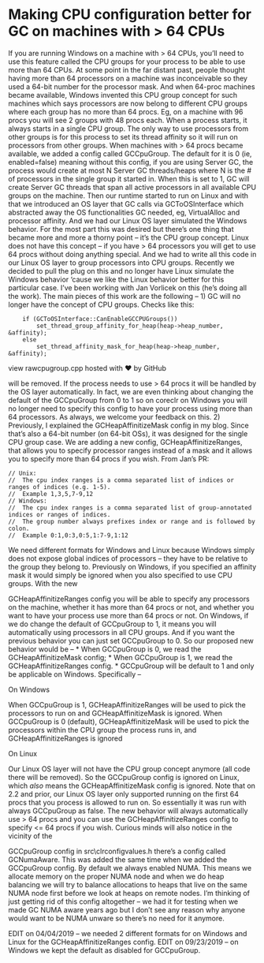 <h1>Making CPU configuration better for GC on machines with > 64 CPUs</h1>

If you are running Windows on a machine with > 64 CPUs, you’ll need to use this feature called the CPU groups for your process to be able to use more than 64 CPUs. At some point in the far distant past, people thought having more than 64 processors on a machine was inconceivable so they used a 64-bit number for the processor mask. And when 64-proc machines became available, Windows invented this CPU group concept for such machines which says processors are now belong to different CPU groups where each group has no more than 64 procs. Eg, on a machine with 96 procs you will see 2 groups with 48 procs each. When a process starts, it always starts in a single CPU group. The only way to use processors from other groups is for this process to set its thread affinity so it will run on processors from other groups. When machines with > 64 procs became available, we added a config called GCCpuGroup. The default for it is 0 (ie, enabled=false) meaning without this config, if you are using Server GC, the process would create at most N Server GC threads/heaps where N is the # of processors in the single group it started in. When this is set to 1, GC will create Server GC threads that span all active processors in all available CPU groups on the machine. Then our runtime started to run on Linux and with that we introduced an OS layer that GC calls via GCToOSInterface which abstracted away the OS functionalities GC needed, eg, VirtualAlloc and processor affinity. And we had our Linux OS layer simulated the Windows behavior. For the most part this was desired but there’s one thing that became more and more a thorny point – it’s the CPU group concept. Linux does not have this concept – if you have > 64 processors you will get to use 64 procs without doing anything special. And we had to write all this code in our Linux OS layer to group processors into CPU groups. Recently we decided to pull the plug on this and no longer have Linux simulate the Windows behavior ‘cause we like the Linux behavior better for this particular case. I’ve been working with Jan Vorlicek on this (he’s doing all the work). The main pieces of this work are the following – 1) GC will no longer have the concept of CPU groups. Checks like this:

        if (GCToOSInterface::CanEnableGCCPUGroups())
            set_thread_group_affinity_for_heap(heap->heap_number, &affinity);
        else
            set_thread_affinity_mask_for_heap(heap->heap_number, &affinity);

view rawcpugroup.cpp hosted with ❤ by GitHub

will be removed. If the process needs to use > 64 procs it will be handled by the OS layer automatically. In fact, we are even thinking about changing the default of the GCCpuGroup from 0 to 1 so on coreclr on Windows you will no longer need to specify this config to have your process using more than 64 processors. As always, we welcome your feedback on this. 2) Previously, I explained the GCHeapAffinitizeMask config in my blog. Since that’s also a 64-bit number (on 64-bit OSs), it was designed for the single CPU group case. We are adding a new config, GCHeapAffinitizeRanges, that allows you to specify processor ranges instead of a mask and it allows you to specify more than 64 procs if you wish. From Jan’s PR:
```
// Unix:
//  The cpu index ranges is a comma separated list of indices or ranges of indices (e.g. 1-5).
//  Example 1,3,5,7-9,12
// Windows:
//  The cpu index ranges is a comma separated list of group-annotated indices or ranges of indices.
//  The group number always prefixes index or range and is followed by colon.
//  Example 0:1,0:3,0:5,1:7-9,1:12
```
We need different formats for Windows and Linux because Windows simply does not expose global indices of processors – they have to be relative to the group they belong to. Previously on Windows, if you specified an affinity mask it would simply be ignored when you also specified to use CPU groups. With the new

GCHeapAffinitizeRanges config you will be able to specify any processors on the machine, whether it has more than 64 procs or not, and whether you want to have your process use more than 64 procs or not. On Windows, if we do change the default of GCCpuGroup to 1, it means you will automatically using processors in all CPU groups. And if you want the previous behavior you can just set GCCpuGroup to 0. So our proposed new behavior would be – * When GCCpuGroup is 0, we read the GCHeapAffinitizeMask config; * When GCCpuGroup is 1, we read the GCHeapAffinitizeRanges config. * GCCpuGroup will be default to 1 and only be applicable on Windows. Specifically –

On Windows

When GCCpuGroup is 1, GCHeapAffinitizeRanges will be used to pick the processors to run on and GCHeapAffinitizeMask is ignored.
When GCCpuGroup is 0 (default), GCHeapAffinitizeMask will be used to pick the processors within the CPU group the process runs in, and GCHeapAffinitizeRanges is ignored

On Linux

Our Linux OS layer will not have the CPU group concept anymore (all code there will be removed). So the GCCpuGroup config is ignored on Linux, which *also* means the GCHeapAffinitizeMask config is ignored. Note that on 2.2 and prior, our Linux OS layer only supported running on the first 64 procs that you process is allowed to run on. So essentially it was run with always GCCpuGroup as false. The new behavior will always automatically use > 64 procs and you can use the GCHeapAffinitizeRanges config to specify <= 64 procs if you wish.
Curious minds will also notice in the vicinity of the

GCCpuGroup config in src\clrconfigvalues.h there’s a config called GCNumaAware. This was added the same time when we added the GCCpuGroup config. By default we always enabled NUMA. This means we allocate memory on the proper NUMA node and when we do heap balancing we will try to balance allocations to heaps that live on the same NUMA node first before we look at heaps on remote nodes. I’m thinking of just getting rid of this config altogether – we had it for testing when we made GC NUMA aware years ago but I don’t see any reason why anyone would want to be NUMA unware so there’s no need for it anymore.

EDIT on 04/04/2019 – we needed 2 different formats for on Windows and Linux for the GCHeapAffinitizeRanges config. EDIT on 09/23/2019 – on Windows we kept the default as disabled for GCCpuGroup.

